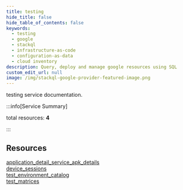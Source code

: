 ```yaml
---
title: testing
hide_title: false
hide_table_of_contents: false
keywords:
  - testing
  - google
  - stackql
  - infrastructure-as-code
  - configuration-as-data
  - cloud inventory
description: Query, deploy and manage google resources using SQL
custom_edit_url: null
image: /img/stackql-google-provider-featured-image.png
---
```


testing service documentation.

:::info[Service Summary]

total resources: __4__  

:::

## Resources
<div class="row">
<div class="providerDocColumn">
<a href="/testing/application_detail_service_apk_details/">application_detail_service_apk_details</a><br />
<a href="/testing/device_sessions/">device_sessions</a>
</div>
<div class="providerDocColumn">
<a href="/testing/test_environment_catalog/">test_environment_catalog</a><br />
<a href="/testing/test_matrices/">test_matrices</a>
</div>
</div>